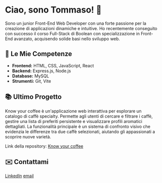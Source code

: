 # Ciao, sono Tommaso! 👋

Sono un junior Front-End Web Developer con una forte passione per la creazione di applicazioni dinamiche e intuitive. Ho recentemente conseguito con successo il corso Full-Stack di Boolean con specializzazione in Front-End avanzato, acquisendo solide basi nello sviluppo web.

## 🚀 Le Mie Competenze

- **Frontend:** HTML, CSS, JavaScript, React
- **Backend:** Express.js, Node.js
- **Database:** MySQL
- **Strumenti:** Git, Vite

## 📚 Ultimo Progetto
Know your coffee è un'applicazione web interattiva per esplorare un catalogo di caffè specialty. Permette agli utenti di cercare e filtrare i caffè, gestire una lista di preferiti persistente e visualizzare profili aromatici dettagliati. La funzionalità principale è un sistema di confronto visivo che evidenzia le differenze tra due caffè selezionati, aiutando gli appassionati a scoprire nuove varietà.

Link della repository: [Know your coffee](https://github.com/TommasoVilla91/know-your-coffee)

## ✉️ Contattami
[LinkedIn](https://www.linkedin.com/in/tommasovilla/)
[email](tommasovilla@yahoo.it)

<!--
**TommasoVilla91/tommasovilla91** is a ✨ _special_ ✨ repository because its `README.md` (this file) appears on your GitHub profile.

Here are some ideas to get you started:

- 🔭 I’m currently working on ...
- 🌱 I’m currently learning ...
- 👯 I’m looking to collaborate on ...
- 🤔 I’m looking for help with ...
- 💬 Ask me about ...
- 📫 How to reach me: ...
- 😄 Pronouns: ...
- ⚡ Fun fact: ...
-->
